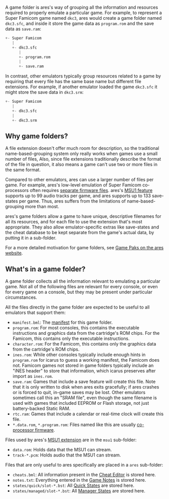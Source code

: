 A game folder
is ares's way of grouping all
the information and resources required
to properly emulate a particular game.
For example,
to represent a Super Famicom game named `dkc3`,
ares would create a game folder named `dkc3.sfc`,
and inside it store the game data as `program.rom`
and the save data as `save.ram`:

```python
+- Super Famicom
   |
   +- dkc3.sfc
      |
      +- program.rom
      |
      +- save.ram
```

In contrast,
other emulators typically
group resources related to a game
by requiring that every file has the same base name
but different file extensions.
For example,
if another emulator loaded the game `dkc3.sfc`
it might store the save data in `dkc3.srm`:

```python
+- Super Famicom
   |
   +- dkc3.sfc
   |
   +- dkc3.srm
```

Why game folders?
-----------------

A file extension doesn't offer
much room for description,
so the traditional name-based-grouping system
only really works when games use a small number of files,
Also,
since file extensions traditionally describe
the format of the file in question,
it also means a game can't use
two or more files in the same format.

Compared to other emulators,
ares can use a larger number of files per game.
For example,
ares's low-level emulation of Super Famicom co-processors
often requires [separate firmware files][firmware].
ares's [MSU1 feature][msu1]
supports up to 99 audio tracks per game,
and ares supports up to 133 save-states per game.
Thus,
ares suffers from the limitations of name-based-grouping
more than most.

ares's game folders allow a game
to have unique, descriptive filenames
for all its resources,
and for each file to use the extension
that's most appropriate.
They also allow emulator-specific extras
like save-states and the cheat database
to be kept separate from the game's actual data,
by putting it in a sub-folder.

[msu1]: ../guides/import.md#msu1-games
[firmware]: ../guides/import.md#games-with-co-processor-firmware

For a more detailed motivation for game folders,
see [Game Paks on the ares website][gp].

[gp]: https://byuu.org/emulation/ares/game-paks

What's in a game folder?
------------------------

A game folder collects all the information relevant
to emulating a particular game.
Not all of the following files
are relevant for every console,
or even for every game on a console,
but they may be present under particular circumstances.

All the files directly in the game folder
are expected to be useful
to all emulators that support them:

  - `manifest.bml`:
    The [manifest](manifests.md) for this game folder.
  - `program.rom`:
    For most consoles,
    this contains
    the executable instructions and graphics data
    from the cartridge's ROM chips.
    For the Famicom,
    this contains only the executable instructions.
  - `character.rom`:
    For the Famicom,
    this contains only the graphics data
    from the cartridge's ROM chips.
  - `ines.rom`:
    While other consoles typically include enough hints
    in `program.rom` for icarus to guess a working manifest,
    the Famicom does not.
    Famicom games not stored in game folders
    typically include an "iNES header" to store that information,
    which icarus preserves after import as `ines.rom`.
  - `save.ram`:
    Games that include a save feature
    will create this file.
    Note that it is only written to disk
    when ares exits gracefully;
    if ares crashes or is forced to quit,
    in-game saves may be lost.
    Other emulators sometimes call this an "SRAM file",
    even though the same filename is used
    with games that included EEPROM or Flash storage,
    not just battery-backed Static RAM.
  - `rtc.ram`:
    Games that include a calendar or real-time clock
    will create this file.
  - `*.data.rom`, `*.program.rom`:
    Files named like this are usually [co-processor firmware][firmware].

Files used by ares's [MSU1 extension][msu1]
are in the `msu1` sub-folder:

  - `data.rom`:
    Holds data that the MSU1 can stream.
  - `track-*.pcm`:
    Holds audio that the MSU1 can stream.

Files that are only useful to ares specifically
are placed in a `ares` sub-folder:

  - `cheats.bml`:
    All information present in
    the [Cheat Editor](../interface/ares-tools.md#cheat-editor)
    is stored here.
  - `notes.txt`:
    Everything entered in the [Game Notes] is stored here.
  - `states/quick/slot-*.bst`:
    All [Quick States](save-states.md#quick-states) are stored here.
  - `states/managed/slot-*.bst`:
    All [Manager States](save-states.md#manager-states) are stored here.

[Game Notes]: ../interface/ares-tools.md#game-notes
